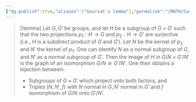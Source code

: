 ```yaml
---
{"dg-publish":true,"aliases":["Goursat's lemma"],"permalink":"/MATH/Cards/Nodes/Goursat's Lemma/","dgPassFrontmatter":true}
---
```



> [!lemma]
> Let $G,G'$ be groups, and let $H$ be a subgroup of $G\times G'$ such that the two projections $p_1:H\to G$ and $p_2:H\to G'$ are surjective (i.e., $H$ is a subdirect product of $G$ and $G')$. Let $N$ be the kernel of $p_2$ and $N'$ the kernel of $p_1.$ One can identify $N$ as a normal subgroup of $G$, and $N'$ as a normal subgroup of $G'$. Then the image of $H$ in $G/N\times G'/N'$ is the graph of an isomorphism $G/N\cong G'/N'$. One then obtains a bijection between:
> - Subgroups of $G\times G'$ which project onto both factors, and
> - Triples $(N,N',f)$ with $N$ normal in $G,N'$ normal in $G'$ and $f$ isomorphism of $G/N$ onto $G'/N'$.

